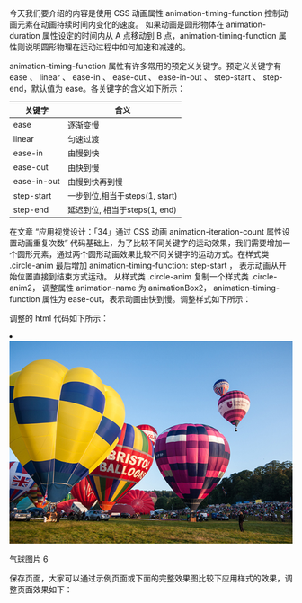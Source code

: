 今天我们要介绍的内容是使用 CSS 动画属性 animation-timing-function 控制动画元素在动画持续时间内变化的速度。 如果动画是圆形物体在 animation-duration 属性设定的时间内从 A 点移动到 B 点，animation-timing-function 属性则说明圆形物理在运动过程中如何加速和减速的。

animation-timing-function 属性有许多常用的预定义关键字。预定义关键字有 ease 、 linear 、 ease-in 、 ease-out 、 ease-in-out 、 step-start 、 step-end，默认值为 ease。各关键字的含义如下所示：

|关键字       |含义|
| ---        | --- |
| ease       | 逐渐变慢
| linear     | 匀速过渡
| ease-in    | 由慢到快
| ease-out   | 由快到慢
| ease-in-out| 由慢到快再到慢
| step-start | 一步到位,相当于steps(1, start) 
| step-end   | 延迟到位, 相当于steps(1, end) 


在文章 “应用视觉设计：「34」通过 CSS 动画 animation-iteration-count 属性设置动画重复次数” 代码基础上，为了比较不同关键字的运动效果，我们需要增加一个圆形元素，通过两个圆形动画效果比较不同关键字的运动方式。在样式类 .circle-anim 最后增加 animation-timing-function: step-start ， 表示动画从开始位置直接到结束方式运动。 从样式类 .circle-anim 复制一个样式类 .circle-anim2， 调整属性 animation-name 为 animationBox2，  animation-timing-function 属性为 ease-out，表示动画由快到慢。调整样式如下所示：

<style type="text/css">
  .circle-anim {
      animation-name: animationBox;
      animation-duration: 5s;
      animation-fill-mode: forwards;
      animation-iteration-count: infinite;
      animation-timing-function: step-start ;
  }

  .circle-anim2 {
      animation-name: animationBox2;
      animation-duration: 5s;
      animation-fill-mode: forwards;
      animation-iteration-count: infinite;
      animation-timing-function: ease-out;
  }

  @keyframes animationBox {
      0% {
        background-color: #FF790E; 
        top: 0px;        
      }
      50% {
        background-color: #90c840;  
        top: 220px;    
        opacity: 0.1;
      }

      100% {
        background-color: #09A7A1;
        top: 0px;
      }
  }

  @keyframes animationBox2 {
      0% {
        background-color: #FF790E; 
        top: 0px;        
      }
      50% {
        background-color: #90c840;  
        top: 220px;    
        opacity: 0.1;
      }

      100% {
        background-color: #09A7A1;
        top: 0px;
      }
  }
</style>

调整的 html 代码如下所示：

<li>
  <img src="../images/balloon6.jpg" alt="hot air balloon" />
  <p>气球图片 6</p>
  <div class="div-skew">
    <div class="circle-div circle-anim"></div> 
    <div class="circle-div circle-anim2"></div>
  </div>
</li>

保存页面，大家可以通过示例页面或下面的完整效果图比较下应用样式的效果，调整页面效果如下：
